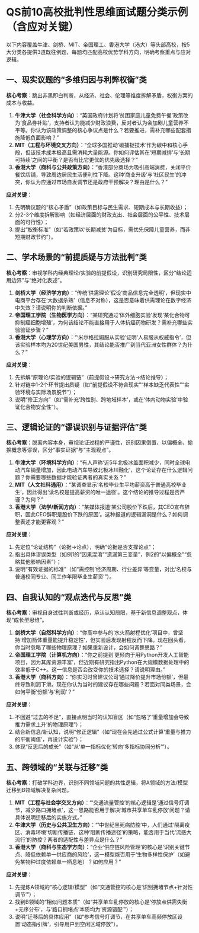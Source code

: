 # QS前10高校批判性思维面试题分类示例（含应对关键）
以下内容覆盖牛津、剑桥、MIT、帝国理工、香港大学（港大）等头部高校，按5大分类各提供3道既往例题，每题均匹配高校优势学科方向，明确考察重点与应对逻辑。


## 一、现实议题的“多维归因与利弊权衡”类
**核心考察**：跳出非黑即白判断，从经济、社会、伦理等维度拆解矛盾，权衡方案的成本与收益。

1. **牛津大学（社会科学方向）**：“英国政府计划将‘贫困家庭儿童免费午餐’政策改为‘食品券补贴’，支持者认为能减少财政浪费，反对者认为会加剧儿童营养不平等。你认为该政策调整的核心争议点是什么？若要推进，需补充哪些配套措施降低负面影响？”  
2. **MIT（工程与环境交叉方向）**：“全球多国推动‘碳捕捉技术’作为碳中和核心手段，但该技术成本极高且需消耗大量能源。你如何评估其在‘短期减排’与‘长期可持续’之间的平衡？是否有比它更优的优先级选择？”  
3. **香港大学（商科与公共政策方向）**：“香港部分商场为吸引高端消费，关闭平价餐饮店铺，导致周边居民生活便利性下降。这种‘商业升级’与‘社区民生’的冲突，你认为应通过市场自发调节还是政府干预解决？理由是什么？”  

**应对关键**：  
1. 先明确议题的“核心矛盾”（如政策目标与民生需求、短期成本与长期收益）；  
2. 分2-3个维度拆解影响（如经济层面的财政支出、社会层面的公平性、技术层面的可行性）；  
3. 提出“权衡标准”（如“若政策以‘长期减贫’为目标，需优先保障儿童营养，而非短期财政节约”）。


## 二、学术场景的“前提质疑与方法批判”类
**核心考察**：审视学科内经典理论/实验的前提假设，识别研究局限性，区分“结论适用边界”与“绝对化表述”。

1. **剑桥大学（经济学方向）**：“传统‘供需理论’假设‘商品信息完全透明’，但现实中电商平台存在‘大数据杀熟’（信息不对称），这是否意味着供需理论在数字经济中失效？请说明你的判断依据。”  
2. **帝国理工学院（生物医学方向）**：“某研究通过‘体外细胞实验’发现‘某化合物可抑制癌细胞增殖’，为何该结论不能直接用于人体抗癌药物研发？需补充哪些实验验证步骤？”  
3. **香港大学（心理学方向）**：“‘米尔格拉姆服从实验’证明‘人易服从权威指令’，但该实验样本均为20世纪美国男性，其结论能否推广到当代亚洲女性群体？为什么？”  

**应对关键**：  
1. 先拆解“原理论/实验的逻辑链”（前提假设→研究方法→结论推导）；  
2. 针对链中1-2个环节提出质疑（如“前提假设不符合现实”“样本缺乏代表性”“实验环境与实际场景脱节”）；  
3. 说明“修正方向”（如“需补充‘跨性别、跨地域样本’，或在‘体内动物实验’中验证化合物安全性”）。


## 三、逻辑论证的“谬误识别与证据评估”类
**核心考察**：脱离内容本身，审视论证过程的严谨性，识别因果倒置、以偏概全、偷换概念等谬误，区分“事实证据”与“主观观点”。

1. **牛津大学（环境科学方向）**：“有人声称‘近5年北极冰盖面积减少，同时全球电动汽车销量增加，因此电动汽车导致北极冰川融化’，这个论证存在什么逻辑问题？你需要哪些数据才能验证两者的真实关系？”  
2. **MIT（人文社科通用）**：“某调查显示‘名校毕业生平均薪资高于普通高校毕业生’，因此得出‘读名校是提高薪资的唯一途径’。这个结论的推导过程是否严谨？为何？”  
3. **香港大学（法学/新闻方向）**：“某媒体报道‘某公司股价下跌后，其CEO宣布辞职，因此CEO辞职是股价下跌的原因’。这种报道的逻辑漏洞是什么？如何调整表述才能更客观？”  

**应对关键**：  
1. 先定位“论证结构”（论据→论点），明确“论据是否支撑论点”；  
2. 指出具体谬误类型（如例1的“因果混淆”“遗漏第三变量”，例2的“以偏概全”“忽略其他影响因素”）；  
3. 说明“有效证据的标准”（如“需控制‘经济周期、行业差异’等变量，对比‘名校与普通校同专业、同工作年限毕业生薪资’”）。


## 四、自我认知的“观点迭代与反思”类
**核心考察**：审视自身过往判断或经历，承认认知局限，基于新信息调整观点，体现“成长型思维”。

1. **剑桥大学（自然科学方向）**：“你高中参与的‘水火箭射程优化’项目中，曾坚持‘增加箭体重量能提升稳定性’，但实验后发现射程反而下降。现在回头看，你当时忽略了哪些物理原理？如果重新设计，会如何调整思路？”  
2. **帝国理工学院（计算机方向）**：“你之前提到‘更倾向于用Python开发人工智能项目，因为其库资源丰富’，但近期有研究指出Python在大规模数据处理中的效率低于C++。这一信息是否会改变你的技术选择？请说明理由。”  
3. **香港大学（商科方向）**：“你实习时曾建议公司‘通过降价提升市场份额’，但最终导致利润下滑。现在你认为当时的建议存在哪些问题？若面对同类场景，会如何平衡‘份额’与‘利润’？”  

**应对关键**：  
1. 不回避“过去的不足”，直接点明当时的认知盲区（如“忽略了‘重量增加会导致推力需求上升’的物理原理”）；  
2. 结合新信息/新认知，说明“修正逻辑”（如“现在会先通过公式计算‘重量与推力的平衡阈值’，再设计实验”）；  
3. 体现“反思后的成长”（如“从‘单一指标优化’转向‘多指标协同分析’”）。


## 五、跨领域的“关联与迁移”类
**核心考察**：打破学科边界，识别不同领域问题的共性逻辑，将A领域的方法/模型迁移到B领域解决复杂问题。

1. **MIT（工程与社会学交叉方向）**：“‘交通流量管控’的核心逻辑是‘通过信号灯调节，减少路口拥堵点’，这一思路能否用于解决‘城市共享单车乱停放’问题？请具体说明迁移后的实施方式。”  
2. **牛津大学（历史与公共卫生方向）**：“‘中世纪黑死病防控’中，人们通过‘隔离疫区、消毒环境’切断传播链，这种‘阻断传播途径’的策略，能否用于当代‘流感大流行’的防控？两者的适配性与差异点是什么？”  
3. **香港大学（商科与生态学方向）**：“企业‘供应链风险管理’的核心是‘识别关键节点、降低依赖单一供应商的风险’，这一模型能否用于‘生物多样性保护’（如避免某物种过度依赖单一栖息地）？如何应用？”  

**应对关键**：  
1. 先提炼A领域的“核心逻辑/模型”（如“交通管控的核心是‘识别拥堵节点+针对性调节’”）；  
2. 找到B领域的“相似问题本质”（如“共享单车乱停放的核心是‘停放点供需失衡+无序分布’，与‘路口拥堵点’本质均为‘资源错配’”）；  
3. 说明“迁移后的具体应用”（如“参考信号灯调节，在共享单车高频停放区设置‘动态指引牌’，引导用户到空闲区域停放”）。